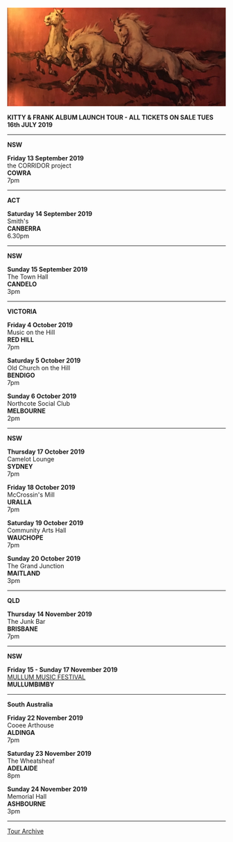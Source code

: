 ![](data/image/news/horses1.jpg)

**KITTY & FRANK ALBUM LAUNCH TOUR - ALL TICKETS ON SALE TUES 16th JULY 2019**

* * * * *

**NSW**

**Friday 13 September 2019**\
the CORRIDOR project\
**COWRA**\
7pm

* * * * *

**ACT**

**Saturday 14 September 2019**\
Smith's\
**CANBERRA**\
6.30pm 

* * * * *

**NSW**

**Sunday 15 September 2019**\
The Town Hall\
**CANDELO**\
3pm

* * * * *

**VICTORIA**

**Friday 4 October 2019**\
Music on the Hill\
**RED HILL**\
7pm

**Saturday 5 October 2019**\
Old Church on the Hill\
**BENDIGO**\
7pm 

**Sunday 6 October 2019**\
Northcote Social Club\
**MELBOURNE**\
2pm
 
* * * * *

**NSW**

**Thursday 17 October 2019**\
Camelot Lounge\
**SYDNEY**\
7pm

**Friday 18 October 2019**\
McCrossin's Mill\
**URALLA**\
7pm

**Saturday 19 October 2019**\
Community Arts Hall\
**WAUCHOPE**\
7pm

**Sunday 20 October 2019**\
The Grand Junction\
**MAITLAND**\
3pm

* * * * *

**QLD**

**Thursday 14 November 2019**\
The Junk Bar\
**BRISBANE**\
7pm

* * * * *

**NSW**

**Friday 15 - Sunday 17 November 2019**\
[MULLUM MUSIC FESTIVAL](https://www.mullummusicfestival.com/)\
**MULLUMBIMBY**

* * * * *

**South Australia**

**Friday 22 November 2019**\
Cooee Arthouse\
**ALDINGA**\
7pm

**Saturday 23 November 2019**\
The Wheatsheaf\
**ADELAIDE**\
8pm

**Sunday 24 November 2019**\
Memorial Hall\
**ASHBOURNE**\
3pm

* * * * *

[Tour Archive](tour/archive)
